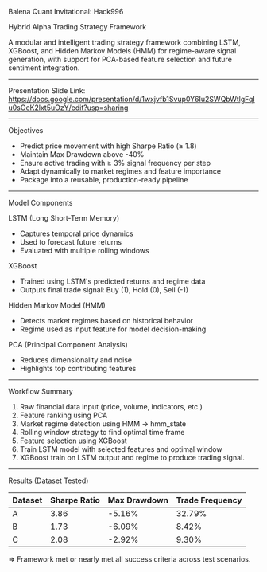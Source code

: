 Balena Quant Invitational: Hack996

Hybrid Alpha Trading Strategy Framework

A modular and intelligent trading strategy framework combining LSTM, XGBoost, and Hidden Markov Models (HMM) for regime-aware signal generation, with support for PCA-based feature selection and future sentiment integration.

---

Presentation Slide Link:
https://docs.google.com/presentation/d/1wxjvfb1Svup0Y6Iu2SWQbWtlgFqIu0sOeK2lxt5uOzY/edit?usp=sharing

---

Objectives

- Predict price movement with high Sharpe Ratio (≥ 1.8)
- Maintain Max Drawdown above -40%
- Ensure active trading with ≥ 3% signal frequency per step
- Adapt dynamically to market regimes and feature importance
- Package into a reusable, production-ready pipeline

---

Model Components

LSTM (Long Short-Term Memory)
- Captures temporal price dynamics
- Used to forecast future returns
- Evaluated with multiple rolling windows

XGBoost
- Trained using LSTM's predicted returns and regime data
- Outputs final trade signal: Buy (1), Hold (0), Sell (-1)

Hidden Markov Model (HMM)
- Detects market regimes based on historical behavior
- Regime used as input feature for model decision-making

PCA (Principal Component Analysis)
- Reduces dimensionality and noise
- Highlights top contributing features

---

Workflow Summary

1. Raw financial data input (price, volume, indicators, etc.)
2. Feature ranking using PCA
3. Market regime detection using HMM → hmm_state
4. Rolling window strategy to find optimal time frame
5. Feature selection using XGBoost
6. Train LSTM model with selected features and optimal window
7. XGBoost train on LSTM output and regime to produce trading signal.


---

Results (Dataset Tested)

| Dataset | Sharpe Ratio | Max Drawdown  | Trade Frequency  |
|---------|--------------|---------------|------------------|
| A       | 3.86         | -5.16%        | 32.79%           |
| B       | 1.73         | -6.09%        | 8.42%            |
| C       | 2.08         | -2.92%        | 9.30%            |

=> Framework met or nearly met all success criteria across test scenarios.



